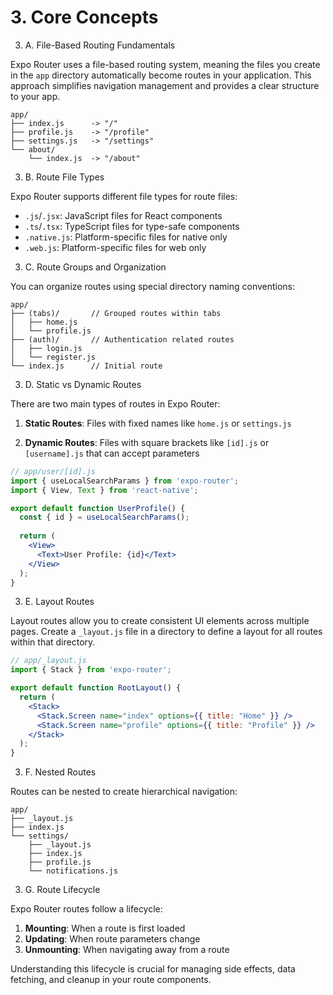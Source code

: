 # 3. Core Concepts

3. A. File-Based Routing Fundamentals

Expo Router uses a file-based routing system, meaning the files you create in the `app` directory automatically become routes in your application. This approach simplifies navigation management and provides a clear structure to your app.

```
app/
├── index.js      -> "/"
├── profile.js    -> "/profile"
├── settings.js   -> "/settings"
└── about/
    └── index.js  -> "/about"
```

3. B. Route File Types

Expo Router supports different file types for route files:

- `.js`/`.jsx`: JavaScript files for React components
- `.ts`/`.tsx`: TypeScript files for type-safe components
- `.native.js`: Platform-specific files for native only
- `.web.js`: Platform-specific files for web only

3. C. Route Groups and Organization

You can organize routes using special directory naming conventions:

```
app/
├── (tabs)/       // Grouped routes within tabs
│   ├── home.js   
│   └── profile.js
├── (auth)/       // Authentication related routes
│   ├── login.js
│   └── register.js
└── index.js      // Initial route
```

3. D. Static vs Dynamic Routes

There are two main types of routes in Expo Router:

1. **Static Routes**: Files with fixed names like `home.js` or `settings.js`

2. **Dynamic Routes**: Files with square brackets like `[id].js` or `[username].js` that can accept parameters

```jsx
// app/user/[id].js
import { useLocalSearchParams } from 'expo-router';
import { View, Text } from 'react-native';

export default function UserProfile() {
  const { id } = useLocalSearchParams();
  
  return (
    <View>
      <Text>User Profile: {id}</Text>
    </View>
  );
}
```

3. E. Layout Routes

Layout routes allow you to create consistent UI elements across multiple pages. Create a `_layout.js` file in a directory to define a layout for all routes within that directory.

```jsx
// app/_layout.js
import { Stack } from 'expo-router';

export default function RootLayout() {
  return (
    <Stack>
      <Stack.Screen name="index" options={{ title: "Home" }} />
      <Stack.Screen name="profile" options={{ title: "Profile" }} />
    </Stack>
  );
}
```

3. F. Nested Routes

Routes can be nested to create hierarchical navigation:

```
app/
├── _layout.js
├── index.js
└── settings/
    ├── _layout.js
    ├── index.js
    ├── profile.js
    └── notifications.js
```

3. G. Route Lifecycle

Expo Router routes follow a lifecycle:

1. **Mounting**: When a route is first loaded
2. **Updating**: When route parameters change
3. **Unmounting**: When navigating away from a route

Understanding this lifecycle is crucial for managing side effects, data fetching, and cleanup in your route components.